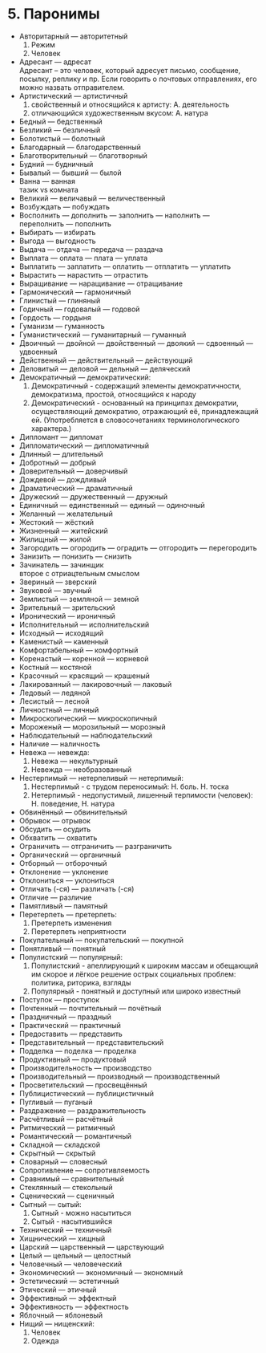 # 5\. Паронимы

- Авторитарный — авторитетный
  1.  Режим
  2.  Человек
- Адресант — адресат\
  Адресант – это человек, который адресует письмо, сообщение, посылку, реплику и пр. Если говорить о почтовых отправлениях, его можно назвать отправителем.
- Артистический — артистичный
  1.  свойственный и относящийся к артисту: А. деятельность
  2.  отличающийся художественным вкусом: А. натура
- Бедный — бедственный
- Безликий — безличный
- Болотистый — болотный
- Благодарный — благодарственный
- Благотворительный — благотворный
- Будний — будничный
- Бывалый — бывший — былой
- Ванна — ванная\
  тазик vs комната
- Великий — величавый — величественный
- Возбуждать — побуждать
- Восполнить — дополнить — заполнить — наполнить — переполнить — пополнить
- Выбирать — избирать
- Выгода — выгодность
- Выдача — отдача — передача — раздача
- Выплата — оплата — плата — уплата
- Выплатить — заплатить — оплатить — отплатить — уплатить
- Вырастить — нарастить — отрастить
- Выращивание — наращивание — отращивание
- Гармонический — гармоничный
- Глинистый — глиняный
- Годичный — годовалый — годовой
- Гордость — гордыня
- Гуманизм — гуманность
- Гуманистический — гуманитарный — гуманный
- Двоичный — двойной — двойственный — двоякий — сдвоенный — удвоенный
- Действенный — действительный — действующий
- Деловитый — деловой — дельный — деляческий
- Демократичный — демократический:
  1.  Демократичный - содержащий элементы демократичности, демократизма, простой, относящийся к народу
  2.  Демократический - основанный на принципах демократии, осуществляющий демократию, отражающий её, принадлежащий ей. (Употребляется в словосочетаниях терминологического характера.)
- Дипломант — дипломат
- Дипломатический — дипломатичный
- Длинный — длительный
- Добротный — добрый
- Доверительный — доверчивый
- Дождевой — дождливый
- Драматический — драматичный
- Дружеский — дружественный — дружный
- Единичный — единственный — единый — одиночный
- Желанный — желательный
- Жестокий — жёсткий
- Жизненный — житейский
- Жилищный — жилой
- Загородить — огородить — оградить — отгородить — перегородить
- Занизить — понизить — снизить
- Зачинатель — зачинщик\
  второе с отриацтельным смыслом
- Звериный — зверский
- Звуковой — звучный
- Землистый — земляной — земной
- Зрительный — зрительский
- Иронический — ироничный
- Исполнительный — исполнительский
- Исходный — исходящий
- Каменистый — каменный
- Комфортабельный — комфортный
- Коренастый — коренной — корневой
- Костный — костяной
- Красочный — красящий — крашеный
- Лакированный — лакировочный — лаковый
- Ледовый — ледяной
- Лесистый — лесной
- Личностный — личный
- Микроскопический — микроскопичный
- Мороженый — морозильный — морозный
- Наблюдательный — наблюдательский
- Наличие — наличность
- Невежа — невежда:
  1.  Невежа — некультурный
  2.  Невежда — необразованный
- Нестерпимый — нетерпеливый — нетерпимый:
  1.  Нестерпимый - с трудом переносимый: Н. боль. Н. тоска
  2.  Нетерпимый - недопустимый, лишенный терпимости (человек): Н. поведение, Н. натура
- Обвинённый — обвинительный
- Обрывок — отрывок
- Обсудить — осудить
- Обхватить — охватить
- Ограничить — отграничить — разграничить
- Органический — органичный
- Отборный — отборочный
- Отклонение — уклонение
- Отклониться — уклониться
- Отличать (-ся) — различать (-ся)
- Отличие — различие
- Памятливый — памятный
- Перетерпеть — претерпеть:
  1.  Претерпеть изменения
  2.  Перетерпеть неприятности
- Покупательный — покупательский — покупной
- Понятливый — понятный
- Популистский — популярный:
  1.  Популистский - апеллирующий к широким массам и обещающий им скорое и лёгкое решение острых социальных проблем: политика, риторика, взгляды
  2.  Популярный - понятный и доступный или широко известный
- Поступок — проступок
- Почтенный — почтительный — почётный
- Праздничный — праздный
- Практический — практичный
- Предоставить — представить
- Представительный — представительский
- Подделка — поделка — проделка
- Продуктивный — продуктовый
- Производительность — производство
- Производительный — производный — производственный
- Просветительский — просвещённый
- Публицистический — публицистичный
- Пугливый — пуганый
- Раздражение — раздражительность
- Расчётливый — расчётный
- Ритмический — ритмичный
- Романтический — романтичный
- Складной — складской
- Скрытный — скрытый
- Словарный — словесный
- Сопротивление — сопротивляемость
- Сравнимый — сравнительный
- Стеклянный — стекольный
- Сценический — сценичный
- Сытный — сытый:
  1.  Сытный - можно насытиться
  2.  Сытый - насытившийся
- Технический — техничный
- Хищнический — хищный
- Царский — царственный — царствующий
- Целый — цельный — целостный
- Человечный — человеческий
- Экономический — экономичный — экономный
- Эстетический — эстетичный
- Этический — этичный
- Эффективный — эффектный
- Эффективность — эффектность
- Яблочный — яблоневый
- Нищий — нищенский:
  1.  Человек
  2.  Одежда
